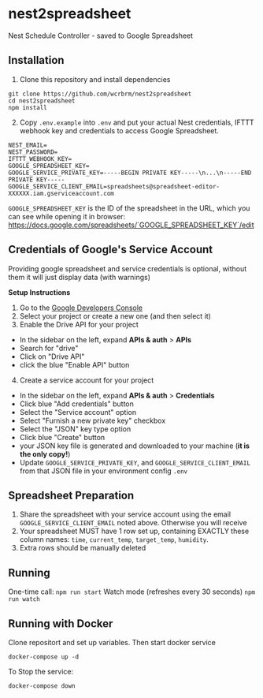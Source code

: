 # nest2spreadsheet
Nest Schedule Controller - saved to Google Spreadsheet


## Installation

1. Clone this repository and install dependencies
```
git clone https://github.com/wcrbrm/nest2spreadsheet
cd nest2spreadsheet
npm install
```
2. Copy `.env.example` into `.env` and put your actual Nest credentials, IFTTT webhook key and credentials to access Google Spreadsheet.
```
NEST_EMAIL=
NEST_PASSWORD=
IFTTT_WEBHOOK_KEY=
GOOGLE_SPREADSHEET_KEY=
GOOGLE_SERVICE_PRIVATE_KEY=-----BEGIN PRIVATE KEY-----\n...\n-----END PRIVATE KEY-----
GOOGLE_SERVICE_CLIENT_EMAIL=spreadsheets@spreadsheet-editor-XXXXXX.iam.gserviceaccount.com
```

`GOOGLE_SPREADSHEET_KEY` is the ID of the spreadsheet in the URL, which you can see while opening it in browser:
https://docs.google.com/spreadsheets/`GOOGLE_SPREADSHEET_KEY`/edit


## Credentials of Google's Service Account

Providing google spreadsheet and service credentials is optional, without them it will just display data (with warnings) 

__Setup Instructions__

1. Go to the [Google Developers Console](https://console.developers.google.com/project)
2. Select your project or create a new one (and then select it)
3. Enable the Drive API for your project
  - In the sidebar on the left, expand __APIs & auth__ > __APIs__
  - Search for "drive"
  - Click on "Drive API"
  - click the blue "Enable API" button
4. Create a service account for your project
  - In the sidebar on the left, expand __APIs & auth__ > __Credentials__
  - Click blue "Add credentials" button
  - Select the "Service account" option
  - Select "Furnish a new private key" checkbox
  - Select the "JSON" key type option
  - Click blue "Create" button
  - your JSON key file is generated and downloaded to your machine (__it is the only copy!__)
  - Update `GOOGLE_SERVICE_PRIVATE_KEY`, and `GOOGLE_SERVICE_CLIENT_EMAIL` from that JSON file in your environment config `.env`

## Spreadsheet Preparation

1. Share the spreadsheet with your service account using the email `GOOGLE_SERVICE_CLIENT_EMAIL` noted above. Otherwise you will receive
2. Your spreadsheet MUST have 1 row set up, containing EXACTLY these column names: `time`, `current_temp`, `target_temp`, `humidity`.
3. Extra rows should be manually deleted

## Running

One-time call: `npm run start`
Watch mode (refreshes every 30 seconds) `npm run watch`

## Running with Docker

Clone repositort and set up variables. Then start docker service
```
docker-compose up -d
```

To Stop the service:
```
docker-compose down
```